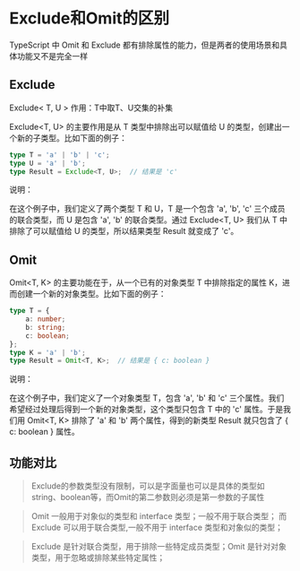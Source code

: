 # Exclude和Omit的区别

TypeScript 中 Omit 和 Exclude 都有排除属性的能力，但是两者的使用场景和具体功能又不是完全一样


## Exclude

Exclude< T, U >
作用：T中取T、U交集的补集

Exclude<T, U> 的主要作用是从 T 类型中排除出可以赋值给 U 的类型，创建出一个新的子类型。比如下面的例子：
```ts
type T = 'a' | 'b' | 'c';
type U = 'a' | 'b';
type Result = Exclude<T, U>;  // 结果是 'c'
```

说明：

在这个例子中，我们定义了两个类型 T 和 U，T 是一个包含 'a', 'b', 'c' 三个成员的联合类型，而 U 是包含 'a', 'b' 的联合类型。通过 Exclude<T, U> 我们从 T 中排除了可以赋值给 U 的类型，所以结果类型 Result 就变成了 'c'。

## Omit
Omit<T, K> 的主要功能在于，从一个已有的对象类型 T 中排除指定的属性 K，进而创建一个新的对象类型。比如下面的例子：
```ts
type T = {
    a: number;
    b: string;
    c: boolean;
};
type K = 'a' | 'b';
type Result = Omit<T, K>;  // 结果是 { c: boolean }
```

说明：

在这个例子中，我们定义了一个对象类型 T，包含 'a', 'b' 和 'c' 三个属性。我们希望经过处理后得到一个新的对象类型，这个类型只包含 T 中的 'c' 属性。于是我们用 Omit<T, K> 排除了 'a' 和 'b' 两个属性，得到的新类型 Result 就只包含了 { c: boolean } 属性。

## 功能对比




> Exclude的参数类型没有限制，可以是字面量也可以是具体的类型如string、boolean等，而Omit的第二参数则必须是第一参数的子属性

> Omit 一般用于对象似的类型和 interface 类型；一般不用于联合类型；
 而 Exclude 可以用于联合类型,一般不用于 interface 类型和对象似的类型；

> Exclude 是针对联合类型，用于排除一些特定成员类型；Omit 是针对对象类型，用于忽略或排除某些特定属性；
